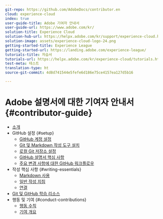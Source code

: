```yaml
---
git-repo: https://github.com/AdobeDocs/contributor.en
cloud: experience-cloud
index: true
user-guide-title: Adobe 기여자 안내서
user-guide-url: https://www.adobe.com/kr/
solution-title: Experience Cloud
solution-hub-url: https://helpx.adobe.com/kr/support/experience-cloud.html
solution-image: assets/experience-cloud-logo-24.png
getting-started-title: Experience League
getting-started-url: https://landing.adobe.com/experience-league/
tutorials-title: 자습서
tutorials-url: https://helpx.adobe.com/kr/experience-cloud/tutorials.html
test-meta: 테스트
translation-type: ht
source-git-commit: 4d8d741544e5fefe6d186e75ce4157ea127d5b16

---
```



# Adobe 설명서에 대한 기여자 안내서{#contributor-guide}

+ [소개](introduction.md)
+ GitHub 설정 {#setup}
   + [GitHub 계정 설정](setup/github-signup.md)
   + [Git 및 Markdown 작성 도구 설치](setup/install-tools.md)
   + [로컬 Git 저장소 설정](setup/local-repo.md)
   + [GitHub 설명서 핵심 사항](setup/git-fundamentals.md)
   + [주요 변경 사항에 대한 GitHub 워크플로우](setup/full-workflow.md)
+ 작성 핵심 사항 {#writing-essentials}
   + [Markdown 사용](writing-essentials/markdown.md)
   + [일반 작성 지침](writing-essentials/general-writing-guidance.md)
   + [연결](writing-essentials/linking.md)
+ [Git 및 GitHub 학습 리소스](resources.md)
+ 행동 및 기여 {#conduct-contributions}
   + [행동 수칙](conduct/code-of-conduct.md)
   + [기여 개요](conduct/contributing.md)
